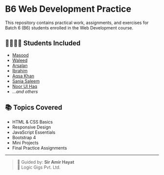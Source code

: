 # B6 Web Development Practice

This repository contains practical work, assignments, and exercises for Batch 6 (B6) students enrolled in the Web Development course.

## 👩‍💻👨‍💻 Students Included

- [Masood](#)  
- [Waleed](https://github.com/itswaleed123/)  
- [Arsalan](#)  
- [Ibrahim](#)  
- [Aqsa Khan ](https://github.com/AqsaKhanDev/)  
- [Sania Saleem](#)  
- [Noor Ul Haq](#)  
- *...and others*

## 📚 Topics Covered

- HTML & CSS Basics  
- Responsive Design  
- JavaScript Essentials  
- Bootstrap 4  
- Mini Projects  
- Final Practice Assignments  

---

> 🚀 Guided by: **Sir Amir Hayat**  
> 🏢 Logic Gigs Pvt. Ltd.
